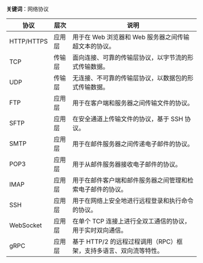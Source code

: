 **关键词**：网络协议


| 协议          | 层次     | 说明                                                  |
| ------------- | ------- | ----------------------------------------------------- |
| HTTP/HTTPS    | 应用层   | 用于在 Web 浏览器和 Web 服务器之间传输超文本的协议。   |
| TCP           | 传输层   | 面向连接、可靠的传输层协议，以字节流的形式传输数据。 |
| UDP           | 传输层   | 无连接、不可靠的传输层协议，以数据包的形式传输数据。  |
| FTP           | 应用层   | 用于在客户端和服务器之间传输文件的协议。               |
| SFTP         | 应用层   | 在安全通道上传输文件的协议，基于 SSH 协议。           |
| SMTP         | 应用层   | 用于在邮件服务器之间传递电子邮件的协议。              |
| POP3         | 应用层   | 用于从邮件服务器接收电子邮件的协议。                  |
| IMAP         | 应用层   | 用于在邮件客户端和邮件服务器之间管理和检索电子邮件的协议。|
| SSH          | 应用层   | 用于在网络上安全地进行远程登录和执行命令的协议。      |
| WebSocket    | 应用层   | 在单个 TCP 连接上进行全双工通信的协议，用于实时双向通信。 |
| gRPC         | 应用层   | 基于 HTTP/2 的远程过程调用（RPC）框架，支持多语言、双向流等特性。 |
